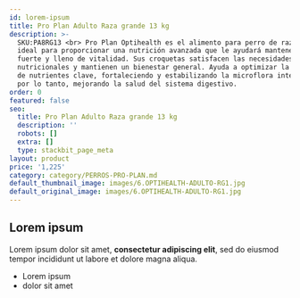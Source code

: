 ```yaml
---
id: lorem-ipsum
title: Pro Plan Adulto Raza grande 13 kg
description: >-
  SKU:PA8RG13 <br> Pro Plan Optihealth es el alimento para perro de raza grande
  ideal para proporcionar una nutrición avanzada que le ayudará mantenerse
  fuerte y lleno de vitalidad. Sus croquetas satisfacen las necesidades
  nutricionales y mantienen un bienestar general. Ayuda a optimizar la absorción
  de nutrientes clave, fortaleciendo y estabilizando la microflora intestinal y,
  por lo tanto, mejorando la salud del sistema digestivo.
order: 0
featured: false
seo:
  title: Pro Plan Adulto Raza grande 13 kg
  description: ''
  robots: []
  extra: []
  type: stackbit_page_meta
layout: product
price: '1,225'
category: category/PERROS-PRO-PLAN.md
default_thumbnail_image: images/6.OPTIHEALTH-ADULTO-RG1.jpg
default_original_image: images/6.OPTIHEALTH-ADULTO-RG1.jpg
---
```

## Lorem ipsum

Lorem ipsum dolor sit amet, **consectetur adipiscing elit**, sed do eiusmod tempor incididunt ut labore et dolore magna aliqua.

- Lorem ipsum
- dolor sit amet